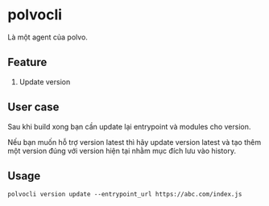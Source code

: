 # polvocli

Là một agent của polvo. 

## Feature

1. Update version

## User case

Sau khi build xong bạn cần update lại entrypoint và modules cho version.

Nếu bạn muốn hỗ trợ version latest thì hãy update version latest và tạo thêm một version đúng với version hiện tại nhằm mục đích lưu vào history.

## Usage

```
polvocli version update --entrypoint_url https://abc.com/index.js
```
